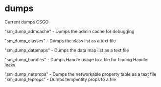 # dumps
Current dumps CSGO

"sm_dump_admcache"                                                               - Dumps the admin cache for debugging

"sm_dump_classes"                                                                - Dumps the class list as a text file

"sm_dump_datamaps"                                                               - Dumps the data map list as a text file

"sm_dump_handles"                                                                - Dumps Handle usage to a file for finding Handle leaks

"sm_dump_netprops"                                                               - Dumps the networkable property table as a text file                                                
"sm_dump_teprops"                                                                - Dumps tempentity props to a file
